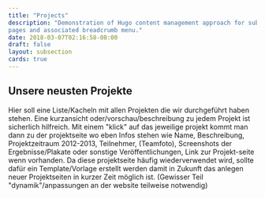 ```yaml
---
title: "Projects"
description: "Demonstration of Hugo content management approach for subsection
pages and associated breadcrumb menu."
date: 2018-03-07T02:16:58-08:00
draft: false
layout: subsection
cards: true
---
```

## Unsere neusten Projekte

Hier soll eine Liste/Kacheln mit allen Projekten die wir durchgeführt haben stehen. Eine kurzansicht oder/vorschau/beschreibung zu jedem Projekt ist sicherlich hilfreich. Mit einem "klick" auf das jeweilige projekt kommt man dann zu der projektseite wo eben Infos stehen wie Name, Beschreibung, Projektzeitraum 2012-2013, Teilnehmer, (Teamfoto), Screenshots der Ergebnisse/Plakate oder sonstige Veröffentlichungen, Link zur Projekt-seite wenn vorhanden. Da diese projektseite häufig wiederverwendet wird, sollte dafür ein Template/Vorlage erstellt werden damit in Zukunft das anlegen neuer Projektseiten in kurzer Zeit möglich ist. (Gewisser Teil "dynamik"/anpassungen an der website teilweise notwendig)
